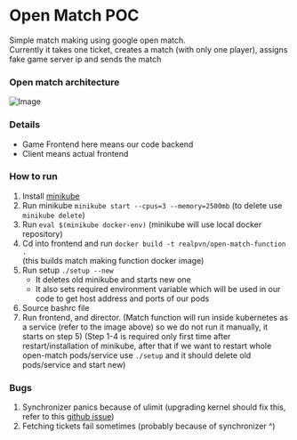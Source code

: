 # Open Match POC
Simple match making using google open match.<br>
Currently it takes one ticket, creates a match (with only one player), assigns fake game server ip and sends the match

### Open match architecture<br>
![Image](https://open-match.dev/site/images/loam_create.png)

### Details
- Game Frontend here means our code backend
- Client means actual frontend

### How to run
1. Install [minikube](https://minikube.sigs.k8s.io/docs/start/)
2. Run minikube `minikube start --cpus=3 --memory=2500mb` (to delete use `minikube delete`)
3. Run `eval $(minikube docker-env)` (minikube will use local docker repository)
4. Cd into frontend and run `docker build -t realpvn/open-match-function .`<br>
(this builds match making function docker image)
5. Run setup `./setup --new`
    - It deletes old minikube and starts new one
    - It also sets required environment variable which will be used in our code to get host address and ports of our pods
6. Source bashrc file
7. Run frontend, and director. (Match function will run inside kubernetes as a service (refer to the image above) so we do not run it manually, it starts on step 5)
(Step 1-4 is required only first time after restart/installation of minikube, after that if we want to restart whole open-match pods/service use `./setup` and it should delete old pods/service and start new)

### Bugs
1. Synchronizer panics because of ulimit (upgrading kernel should fix this, refer to this [github issue](https://github.com/golang/go/issues/37436))
2. Fetching tickets fail sometimes (probably because of synchronizer ^)
